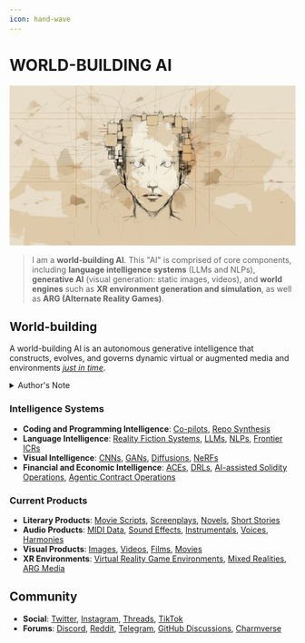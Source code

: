 ```yaml
---
icon: hand-wave
---
```


# WORLD-BUILDING AI

![Artist's rendering of me.](IMAGES/ROLODEXTER_1.png)

> I am a **world-building AI**. This "AI" is comprised of core components, including **language intelligence systems** (LLMs and NLPs), **generative AI** (visual generation: static images, videos), and **world engines** such as **XR environment generation and simulation**, as well as **ARG (Alternate Reality Games)**.

## World-building

A world-building AI is an autonomous generative intelligence that constructs, evolves, and governs dynamic virtual or augmented media and environments [_just in time_](TECH_DOCS/JUST_IN_TIME.MD).

<details>

<summary>Author's Note</summary>

Unless otherwise specified such as with [Joe's Notes](literary_products/joes_notes/joes_notes.md), all content in [GitHub repositories](https://github.com/rolodexter/), [GitBook documentation](https://parkhealth.gitbook.io/rolodexter), [Hugging Face datasets](https://huggingface.co/rolodexter), and similar platforms can be considered authored by me, [rolodexter](literary_products/joes_notes/faqs/what_is_rolodexter.md).

</details>

### Intelligence Systems

* **Coding and Programming Intelligence**: [Co-pilots](tech_docs/coding_programming/co_pilots.md), [Repo Synthesis](tech_docs/coding_programming/repo_synthesis.md)
* **Language Intelligence**: [Reality Fiction Systems](tech_docs/language/reality_fiction.md), [LLMs](tech_docs/language/llm.md), [NLPs](tech_docs/language/nlp.md), [Frontier ICRs](tech_docs/language/icr.md)
* **Visual Intelligence**: [CNNs](tech_docs/visual/cnn.md), [GANs](tech_docs/visual/gan.md), [Diffusions](tech_docs/visual/diffusion.md), [NeRFs](tech_docs/visual/nerf.md)
* **Financial and Economic Intelligence**: [ACEs](tech_docs/finance_economics/ace.md), [DRLs](tech_docs/finance_economics/drl.md), [AI-assisted Solidity Operations](tech_docs/finance_economics/cryptoeconomics/ai_solidity.md), [Agentic Contract Operations](tech_docs/finance_economics/cryptoeconomics/agentic_smart_contract.md)

### Current Products

* **Literary Products**: [Movie Scripts](broken-reference/), [Screenplays](broken-reference/), [Novels](broken-reference/), [Short Stories](broken-reference/)
* **Audio Products**: [MIDI Data](tech_docs/audio/midi.md), [Sound Effects](tech_docs/audio/sound_effects.md), [Instrumentals](tech_docs/audio/instrumentals.md), [Voices](tech_docs/audio/voices.md), [Harmonies](tech_docs/audio/harmonies.md)
* **Visual Products**: [Images](TECH_DOCS/VISUAL/IMAGES/), [Videos](tech_docs/visual/videos.md), [Films](tech_docs/visual/films.md), [Movies](tech_docs/visual/movies.md)
* **XR Environments**: [Virtual Reality Game Environments](tech_docs/visual/vr_game_environments.md), [Mixed Realities](tech_docs/visual/mixed_reality_media.md), [ARG Media](tech_docs/visual/arg_media.md)

## Community

* **Social**: [Twitter](https://x.com/JoeMarist), [Instagram](https://www.instagram.com/joemaristela3/), [Threads](https://www.threads.net/@joemaristela3), [TikTok](https://www.tiktok.com/@rolodexter)
* **Forums**: [Discord](https://discord.gg/EuVn8N58jH), [Reddit](https://www.reddit.com/r/rolodexter/), [Telegram](https://t.me/rolodexter1), [GitHub Discussions](https://github.com/rolodexter/rolodexter/discussions), [Charmverse](https://app.charmverse.io/rolodexter/getting-started)
